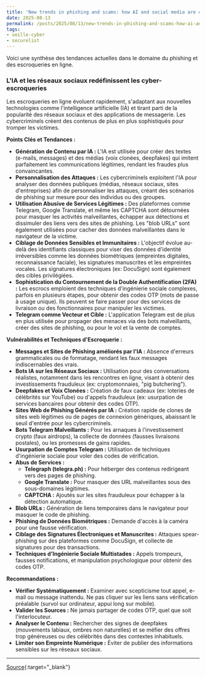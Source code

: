 ```yaml
---
title: 'New trends in phishing and scams: how AI and social media are changing the game'
date: 2025-08-13
permalink: /posts/2025/08/13/new-trends-in-phishing-and-scams-how-ai-and-social-media-are-changing-the-game/
tags:
- veille-cyber
- securelist
---
```

Voici une synthèse des tendances actuelles dans le domaine du phishing et des escroqueries en ligne.

### L'IA et les réseaux sociaux redéfinissent les cyber-escroqueries

Les escroqueries en ligne évoluent rapidement, s'adaptant aux nouvelles technologies comme l'intelligence artificielle (IA) et tirant parti de la popularité des réseaux sociaux et des applications de messagerie. Les cybercriminels créent des contenus de plus en plus sophistiqués pour tromper les victimes.

**Points Clés et Tendances :**

*   **Génération de Contenu par IA :** L'IA est utilisée pour créer des textes (e-mails, messages) et des médias (voix clonées, deepfakes) qui imitent parfaitement les communications légitimes, rendant les fraudes plus convaincantes.
*   **Personnalisation des Attaques :** Les cybercriminels exploitent l'IA pour analyser des données publiques (médias, réseaux sociaux, sites d'entreprises) afin de personnaliser les attaques, créant des scénarios de phishing sur mesure pour des individus ou des groupes.
*   **Utilisation Abusive de Services Légitimes :** Des plateformes comme Telegram, Google Translate, et même les CAPTCHA sont détournées pour masquer les activités malveillantes, échapper aux détections et dissimuler des liens vers des sites de phishing. Les "blob URLs" sont également utilisées pour cacher des données malveillantes dans le navigateur de la victime.
*   **Ciblage de Données Sensibles et Immunitaires :** L'objectif évolue au-delà des identifiants classiques pour viser des données d'identité irréversibles comme les données biométriques (empreintes digitales, reconnaissance faciale), les signatures manuscrites et les empreintes vocales. Les signatures électroniques (ex: DocuSign) sont également des cibles privilégiées.
*   **Sophistication du Contournement de la Double Authentification (2FA) :** Les escrocs emploient des techniques d'ingénierie sociale complexes, parfois en plusieurs étapes, pour obtenir des codes OTP (mots de passe à usage unique). Ils peuvent se faire passer pour des services de livraison ou des fonctionnaires pour manipuler les victimes.
*   **Telegram comme Vecteur et Cible :** L'application Telegram est de plus en plus utilisée pour propager des menaces via des bots malveillants, créer des sites de phishing, ou pour le vol et la vente de comptes.

**Vulnérabilités et Techniques d'Escroquerie :**

*   **Messages et Sites de Phishing améliorés par l'IA :** Absence d'erreurs grammaticales ou de formatage, rendant les faux messages indiscernables des vrais.
*   **Bots IA sur les Réseaux Sociaux :** Utilisation pour des conversations réalistes, notamment dans les rencontres en ligne, visant à obtenir des investissements frauduleux (ex: cryptomonnaies, "pig butchering").
*   **Deepfakes et Voix Clonées :** Création de faux cadeaux (ex: loteries de célébrités sur YouTube) ou d'appels frauduleux (ex: usurpation de services bancaires pour obtenir des codes OTP).
*   **Sites Web de Phishing Générés par IA :** Création rapide de clones de sites web légitimes ou de pages de connexion génériques, abaissant le seuil d'entrée pour les cybercriminels.
*   **Bots Telegram Malveillants :** Pour les arnaques à l'investissement crypto (faux airdrops), la collecte de données (fausses livraisons postales), ou les promesses de gains rapides.
*   **Usurpation de Comptes Telegram :** Utilisation de techniques d'ingénierie sociale pour voler des codes de vérification.
*   **Abus de Services :**
    *   **Telegraph (telegra.ph) :** Pour héberger des contenus redirigeant vers des pages de phishing.
    *   **Google Translate :** Pour masquer des URL malveillantes sous des sous-domaines légitimes.
    *   **CAPTCHA :** Ajoutés sur les sites frauduleux pour échapper à la détection automatique.
*   **Blob URLs :** Génération de liens temporaires dans le navigateur pour masquer le code de phishing.
*   **Phishing de Données Biométriques :** Demande d'accès à la caméra pour une fausse vérification.
*   **Ciblage des Signatures Électroniques et Manuscrites :** Attaques spear-phishing sur des plateformes comme DocuSign, et collecte de signatures pour des transactions.
*   **Techniques d'Ingénierie Sociale Multistades :** Appels trompeurs, fausses notifications, et manipulation psychologique pour obtenir des codes OTP.

**Recommandations :**

*   **Vérifier Systématiquement :** Examiner avec scepticisme tout appel, e-mail ou message inattendu. Ne pas cliquer sur les liens sans vérification préalable (survol sur ordinateur, appui long sur mobile).
*   **Valider les Sources :** Ne jamais partager de codes OTP, quel que soit l'interlocuteur.
*   **Analyser le Contenu :** Rechercher des signes de deepfakes (mouvements labiaux, ombres non naturelles) et se méfier des offres trop généreuses ou des célébrités dans des contextes inhabituels.
*   **Limiter son Empreinte Numérique :** Éviter de publier des informations sensibles sur les réseaux sociaux.

---
[Source](https://securelist.com/new-phishing-and-scam-trends-in-2025/117217/){:target="_blank"}
